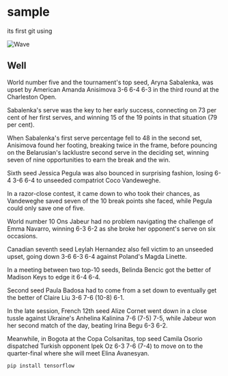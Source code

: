 # sample
its first git using

![Wave](https://user-images.githubusercontent.com/103371833/162624758-ddff61ae-a4da-46cb-adfd-1e6ff139b80f.gif)
## Well
World number five and the tournament's top seed, Aryna Sabalenka, was upset by American Amanda Anisimova 3-6 6-4 6-3 in the third round at the Charleston Open.

Sabalenka's serve was the key to her early success, connecting on 73 per cent of her first serves, and winning 15 of the 19 points in that situation (79 per cent).

When Sabalenka's first serve percentage fell to 48 in the second set, Anisimova found her footing, breaking twice in the frame, before pouncing on the Belarusian's lacklustre second serve in the deciding set, winning seven of nine opportunities to earn the break and the win.

Sixth seed Jessica Pegula was also bounced in surprising fashion, losing 6-4 3-6 6-4 to unseeded compatriot Coco Vandeweghe.

In a razor-close contest, it came down to who took their chances, as Vandeweghe saved seven of the 10 break points she faced, while Pegula could only save one of five.

World number 10 Ons Jabeur had no problem navigating the challenge of Emma Navarro, winning 6-3 6-2 as she broke her opponent's serve on six occasions.

Canadian seventh seed Leylah Hernandez also fell victim to an unseeded upset, going down 3-6 6-3 6-4 against Poland's Magda Linette.

In a meeting between two top-10 seeds, Belinda Bencic got the better of Madison Keys to edge it 6-4 6-4.

Second seed Paula Badosa had to come from a set down to eventually get the better of Claire Liu 3-6 7-6 (10-8) 6-1.

In the late session, French 12th seed Alize Cornet went down in a close tussle against Ukraine's Anhelina Kalinina 7-6 (7-5) 7-5, while Jabeur won her second match of the day, beating Irina Begu 6-3 6-2.

Meanwhile, in Bogota at the Copa Colsanitas, top seed Camila Osorio dispatched Turkish opponent Ipek Oz 6-3 7-6 (7-4) to move on to the quarter-final where she will meet Elina Avanesyan.
```bash
pip install tensorflow
```
